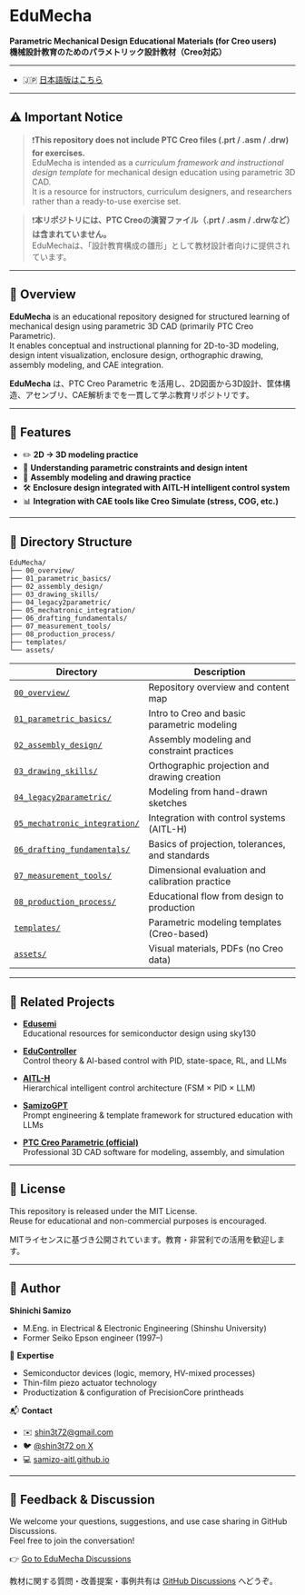# EduMecha

**Parametric Mechanical Design Educational Materials (for Creo users)**  
**機械設計教育のためのパラメトリック設計教材（Creo対応）**

---

- 🇯🇵 [日本語版はこちら](./README.md)

---

## ⚠️ Important Notice

> ❗️**This repository does not include PTC Creo files (.prt / .asm / .drw) for exercises.**  
> EduMecha is intended as a *curriculum framework and instructional design template* for mechanical design education using parametric 3D CAD.  
> It is a resource for instructors, curriculum designers, and researchers rather than a ready-to-use exercise set.

> ❗️**本リポジトリには、PTC Creoの演習ファイル（.prt / .asm / .drwなど）は含まれていません。**  
> EduMechaは、「設計教育構成の雛形」として教材設計者向けに提供されています。

---

## 📘 Overview

**EduMecha** is an educational repository designed for structured learning of mechanical design using parametric 3D CAD (primarily PTC Creo Parametric).  
It enables conceptual and instructional planning for 2D-to-3D modeling, design intent visualization, enclosure design, orthographic drawing, assembly modeling, and CAE integration.

**EduMecha** は、PTC Creo Parametric を活用し、2D図面から3D設計、筐体構造、アセンブリ、CAE解析までを一貫して学ぶ教育リポジトリです。

---

## 🔧 Features

- ✏️ **2D → 3D modeling practice**  
- 📐 **Understanding parametric constraints and design intent**  
- 🧩 **Assembly modeling and drawing practice**  
- 🛠 **Enclosure design integrated with AITL-H intelligent control system**  
- 📊 **Integration with CAE tools like Creo Simulate (stress, COG, etc.)**

---

## 🧱 Directory Structure

```text
EduMecha/
├── 00_overview/                 
├── 01_parametric_basics/        
├── 02_assembly_design/          
├── 03_drawing_skills/           
├── 04_legacy2parametric/        
├── 05_mechatronic_integration/  
├── 06_drafting_fundamentals/    
├── 07_measurement_tools/        
├── 08_production_process/       
├── templates/                   
└── assets/                      
```

| Directory | Description |
|-----------|-------------|
| [`00_overview/`](./00_overview/)                 | Repository overview and content map |
| [`01_parametric_basics/`](./01_parametric_basics/)        | Intro to Creo and basic parametric modeling |
| [`02_assembly_design/`](./02_assembly_design/)          | Assembly modeling and constraint practices |
| [`03_drawing_skills/`](./03_drawing_skills/)           | Orthographic projection and drawing creation |
| [`04_legacy2parametric/`](./04_legacy2parametric/)        | Modeling from hand-drawn sketches |
| [`05_mechatronic_integration/`](./05_mechatronic_integration/)  | Integration with control systems (AITL-H) |
| [`06_drafting_fundamentals/`](./06_drafting_fundamentals/)    | Basics of projection, tolerances, and standards |
| [`07_measurement_tools/`](./07_measurement_tools/)        | Dimensional evaluation and calibration practice |
| [`08_production_process/`](./08_production_process/)       | Educational flow from design to production |
| [`templates/`](./templates/)                   | Parametric modeling templates (Creo-based) |
| [`assets/`](./assets/)                         | Visual materials, PDFs (no Creo data) |

---

## 🔗 Related Projects

- [**Edusemi**](https://github.com/Samizo-AITL/Edusemi-v4x)  
  Educational resources for semiconductor design using sky130

- [**EduController**](https://github.com/Samizo-AITL/EduController)  
  Control theory & AI-based control with PID, state-space, RL, and LLMs

- [**AITL-H**](https://github.com/Samizo-AITL/AITL-H)  
  Hierarchical intelligent control architecture (FSM × PID × LLM)

- [**SamizoGPT**](https://github.com/Samizo-AITL/SamizoGPT)  
  Prompt engineering & template framework for structured education with LLMs

- [**PTC Creo Parametric (official)**](https://www.ptc.com/en/products/creo)  
  Professional 3D CAD software for modeling, assembly, and simulation

---

## 📜 License

This repository is released under the MIT License.  
Reuse for educational and non-commercial purposes is encouraged.

MITライセンスに基づき公開されています。教育・非営利での活用を歓迎します。

---

## 👤 Author

**Shinichi Samizo**  
- M.Eng. in Electrical & Electronic Engineering (Shinshu University)  
- Former Seiko Epson engineer (1997–)

📌 **Expertise**  
- Semiconductor devices (logic, memory, HV-mixed processes)  
- Thin-film piezo actuator technology  
- Productization & configuration of PrecisionCore printheads

📬 **Contact**  
- ✉️ [shin3t72@gmail.com](mailto:shin3t72@gmail.com)  
- 🐦 [@shin3t72 on X](https://x.com/shin3t72)  
- 💻 [samizo-aitl.github.io](https://samizo-aitl.github.io/)

---

## 💬 Feedback & Discussion

We welcome your questions, suggestions, and use case sharing in GitHub Discussions.  
Feel free to join the conversation!

👉 [Go to EduMecha Discussions](https://github.com/Samizo-AITL/EduMecha/discussions)

教材に関する質問・改善提案・事例共有は [GitHub Discussions](https://github.com/Samizo-AITL/EduMecha/discussions) へどうぞ。
